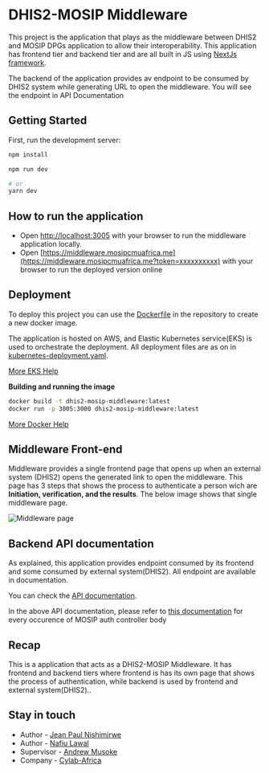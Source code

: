 # DHIS2-MOSIP Middleware
This project is the application that plays as the middleware between DHIS2  and MOSIP DPGs application to allow their interoperability. This application has frontend tier and backend tier and are all built in JS using [NextJs framework](https://nextjs.org/learn/basics/create-nextjs-app).

The backend of the application provides av endpoint to be consumed by DHIS2 system while generating URL to open the middleware. You will see the endpoint in API Documentation

## Getting Started

First, run the development server:

```bash
npm install

npm run dev

# or 
yarn dev
```

## How to run the application
- Open [http://localhost:3005](http://localhost:3005) with your browser to run the middleware application locally.
- Open [https://middleware.mosipcmuafrica.me](https://middleware.mosipcmuafrica.me?token=xxxxxxxxxx) 
with your browser to run the deployed version online

## Deployment
To deploy this project you can use the [Dockerfile](https://github.com/cylab-africa/dhis2-mosip-middleware/blob/main/Dockerfile) in the repository to create a new docker image.

The application is hosted on AWS, and Elastic Kubernetes service(EKS) is used to orchestrate the deployment. All deployment files are as on in [kubernetes-deployment.yaml](https://github.com/cylab-africa/dhis2-mosip-middleware/blob/main/kubernetes-deployment.yaml).

[More EKS Help](https://aws.amazon.com/eks/)

**Building and running the image**
```bash
docker build -t dhis2-mosip-middleware:latest
docker run -p 3005:3000 dhis2-mosip-middleware:latest 
```
[More Docker Help](https://docs.docker.com/build/)

## Middleware Front-end
Middleware provides a single frontend page that opens up when an external system (DHIS2) opens the generated link to open the middleware. This page has 3 steps that shows the process to authenticate a person wich are **Initiation, verification, and the results**. The below image shows that single middleware page.

![Middleware page](https://github.com/cylab-africa/dhis2-mosip-middleware/blob/main/public/middle-ware.PNG)

## Backend API documentation
As explained, this application provides endpoint consumed by its frontend and some consumed by external system(DHIS2). All endpoint are available in documentation.

You can check the [API documentation](https://github.com/cylab-africa/dhis2-mosip-middleware/blob/main/api_documentation/Cylab-Africa-middleware-api-documentation-1.0.0-resolved.json).

In the above API documentation, please refer to [this documentation](https://mosipcmuafrica.me/idauthentication/v1/swagger-ui/index.html?configUrl=/idauthentication/v1/v3/api-docs/swagger-config#/auth-controller/authenticateIndividual) for every occurence of MOSIP auth controller body 


## Recap
This is a application that acts as a DHIS2-MOSIP Middleware. It has frontend and backend tiers where frontend is has its own page that shows the process of authentication, while backend is used by frontend and external system(DHIS2)..
## Stay in touch

- Author - [Jean Paul Nishimirwe](##)
- Author - [Nafiu Lawal](##)
- Supervisor - [Andrew Musoke](##)
- Company - [Cylab-Africa](##)